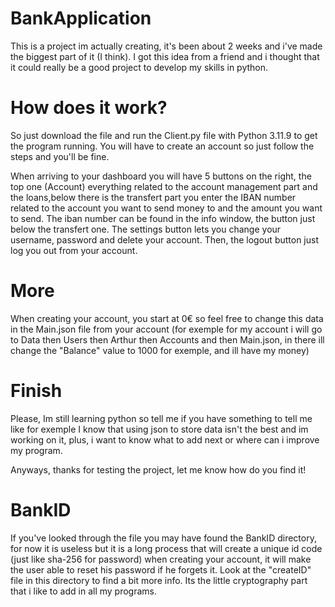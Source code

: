 # BankApplication

This is a project im actually creating, it's been about 2 weeks and i've made the biggest part of it (I think).
I got this idea from a friend and i thought that it could really be a good project to develop my skills in python.

# How does it work?

So just download the file and run the Client.py file with Python 3.11.9 to get the program running.
You will have to create an account so just follow the steps and you'll be fine.

When arriving to your dashboard you will have 5 buttons on the right, the top one (Account) everything related to the account management part and the loans,below there is the transfert part you enter the IBAN number related to the account you want to send money to and the amount you want to send. The iban number can be found in the info window, the button just below the transfert one. The settings button lets you change your username, password and delete your account. Then, the logout button just log you out from your account.

# More

When creating your account, you start at 0€ so feel free to change this data in the Main.json file from your account (for exemple for my account i will go to Data then Users then Arthur then Accounts and then Main.json, in there ill change the "Balance" value to 1000 for exemple, and ill have my money)

# Finish

Please, Im still learning python so tell me if you have something to tell me like for exemple I know that using json to store data isn't the best and im working on it, plus, i want to know what to add next or where can i improve my program.

Anyways, thanks for testing the project, let me know how do you find it!

# BankID

If you've looked through the file you may have found the BankID directory, for now it is useless but it is a long process that will create a unique id code (just like sha-256 for password) when creating your account, it will make the user able to reset his password if he forgets it. Look at the "createID" file in this directory to find a bit more info. Its the little cryptography part that i like to add in all my programs.
